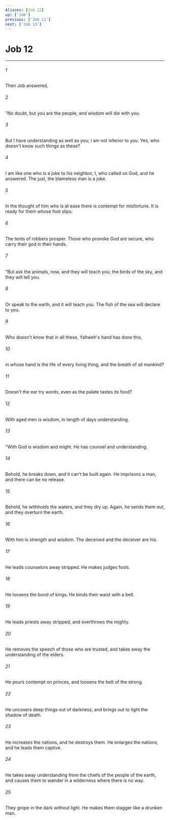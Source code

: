 ```yaml
---
Aliases: [Job 12]
up: ['Job']
previous: ['Job 11']
next: ['Job 13']
---
```

# Job 12
***





###### 1 

Then Job answered, 



###### 2 

"No doubt, but you are the people, and wisdom will die with you. 



###### 3 

But I have understanding as well as you; I am not inferior to you. Yes, who doesn't know such things as these? 



###### 4 

I am like one who is a joke to his neighbor, I, who called on God, and he answered. The just, the blameless man is a joke. 



###### 5 

In the thought of him who is at ease there is contempt for misfortune. It is ready for them whose foot slips. 



###### 6 

The tents of robbers prosper. Those who provoke God are secure, who carry their god in their hands. 



###### 7 

"But ask the animals, now, and they will teach you; the birds of the sky, and they will tell you. 



###### 8 

Or speak to the earth, and it will teach you. The fish of the sea will declare to you. 



###### 9 

Who doesn't know that in all these, Yahweh's hand has done this, 



###### 10 

in whose hand is the life of every living thing, and the breath of all mankind? 



###### 11 

Doesn't the ear try words, even as the palate tastes its food? 



###### 12 

With aged men is wisdom, in length of days understanding. 



###### 13 

"With God is wisdom and might. He has counsel and understanding. 



###### 14 

Behold, he breaks down, and it can't be built again. He imprisons a man, and there can be no release. 



###### 15 

Behold, he withholds the waters, and they dry up. Again, he sends them out, and they overturn the earth. 



###### 16 

With him is strength and wisdom. The deceived and the deceiver are his. 



###### 17 

He leads counselors away stripped. He makes judges fools. 



###### 18 

He loosens the bond of kings. He binds their waist with a belt. 



###### 19 

He leads priests away stripped, and overthrows the mighty. 



###### 20 

He removes the speech of those who are trusted, and takes away the understanding of the elders. 



###### 21 

He pours contempt on princes, and loosens the belt of the strong. 



###### 22 

He uncovers deep things out of darkness, and brings out to light the shadow of death. 



###### 23 

He increases the nations, and he destroys them. He enlarges the nations, and he leads them captive. 



###### 24 

He takes away understanding from the chiefs of the people of the earth, and causes them to wander in a wilderness where there is no way. 



###### 25 

They grope in the dark without light. He makes them stagger like a drunken man.
